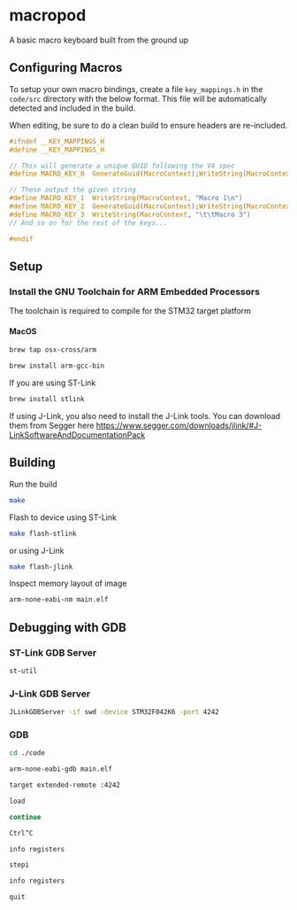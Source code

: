 # macropod

A basic macro keyboard built from the ground up

## Configuring Macros

To setup your own macro bindings, create a file `key_mappings.h` in the `code/src` directory with the below format. This file will be automatically detected and included in the build.

When editing, be sure to do a clean build to ensure headers are re-included.

```c
#ifndef __KEY_MAPPINGS_H
#define __KEY_MAPPINGS_H

// This will generate a unique GUID following the V4 spec
#define MACRO_KEY_0  GenerateGuid(MacroContext);WriteString(MacroContext, "\e")

// These output the given string
#define MACRO_KEY_1  WriteString(MacroContext, "Macro 1\n")
#define MACRO_KEY_2  GenerateGuid(MacroContext);WriteString(MacroContext, "\e\nMacro 2");
#define MACRO_KEY_3  WriteString(MacroContext, "\t\tMacro 3")
// And so on for the rest of the keys...

#endif
```

## Setup

### Install the GNU Toolchain for ARM Embedded Processors

The toolchain is required to compile for the STM32 target platform

#### MacOS

```bash
brew tap osx-cross/arm

brew install arm-gcc-bin
```

If you are using ST-Link

```bash
brew install stlink
```

If using J-Link, you also need to install the J-Link tools. You can download them from Segger here https://www.segger.com/downloads/jlink/#J-LinkSoftwareAndDocumentationPack

## Building

Run the build

```bash
make
```

Flash to device using ST-Link

```bash
make flash-stlink
```

or using J-Link

```bash
make flash-jlink
```

Inspect memory layout of image

```bash
arm-none-eabi-nm main.elf
```

## Debugging with GDB

### ST-Link GDB Server

```bash
st-util
```

### J-Link GDB Server

```bash
JLinkGDBServer -if swd -device STM32F042K6 -port 4242
```

### GDB

```bash
cd ./code

arm-none-eabi-gdb main.elf

target extended-remote :4242

load

continue

Ctrl^C

info registers

stepi

info registers

quit
```
